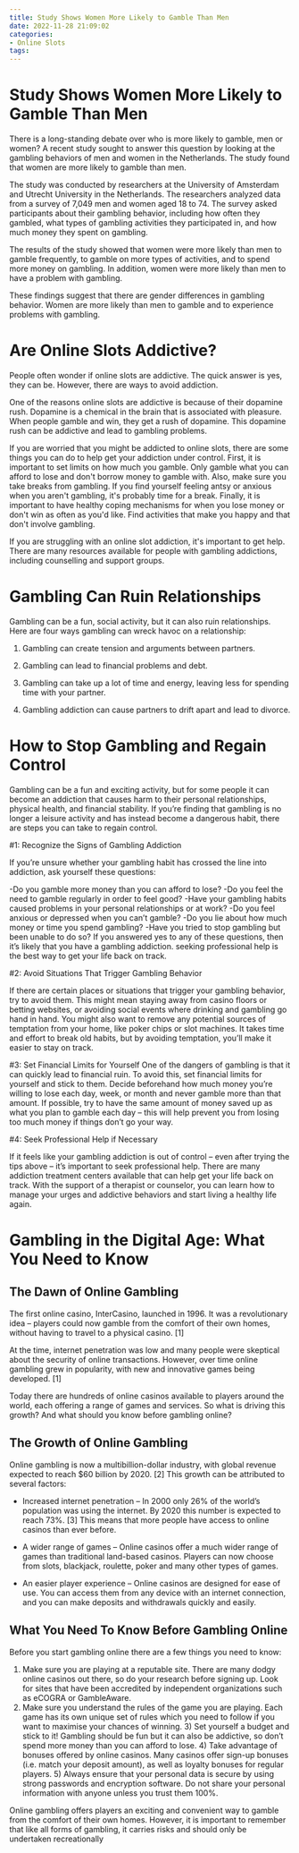 ```yaml
---
title: Study Shows Women More Likely to Gamble Than Men
date: 2022-11-28 21:09:02
categories:
- Online Slots
tags:
---
```



#  Study Shows Women More Likely to Gamble Than Men

There is a long-standing debate over who is more likely to gamble, men or women? A recent study sought to answer this question by looking at the gambling behaviors of men and women in the Netherlands. The study found that women are more likely to gamble than men.

The study was conducted by researchers at the University of Amsterdam and Utrecht University in the Netherlands. The researchers analyzed data from a survey of 7,049 men and women aged 18 to 74. The survey asked participants about their gambling behavior, including how often they gambled, what types of gambling activities they participated in, and how much money they spent on gambling.

The results of the study showed that women were more likely than men to gamble frequently, to gamble on more types of activities, and to spend more money on gambling. In addition, women were more likely than men to have a problem with gambling.

These findings suggest that there are gender differences in gambling behavior. Women are more likely than men to gamble and to experience problems with gambling.

#  Are Online Slots Addictive?

People often wonder if online slots are addictive. The quick answer is yes, they can be. However, there are ways to avoid addiction.

One of the reasons online slots are addictive is because of their dopamine rush. Dopamine is a chemical in the brain that is associated with pleasure. When people gamble and win, they get a rush of dopamine. This dopamine rush can be addictive and lead to gambling problems.

If you are worried that you might be addicted to online slots, there are some things you can do to help get your addiction under control. First, it is important to set limits on how much you gamble. Only gamble what you can afford to lose and don't borrow money to gamble with. Also, make sure you take breaks from gambling. If you find yourself feeling antsy or anxious when you aren't gambling, it's probably time for a break. Finally, it is important to have healthy coping mechanisms for when you lose money or don't win as often as you'd like. Find activities that make you happy and that don't involve gambling.

If you are struggling with an online slot addiction, it's important to get help. There are many resources available for people with gambling addictions, including counselling and support groups.

#  Gambling Can Ruin Relationships

Gambling can be a fun, social activity, but it can also ruin relationships. Here are four ways gambling can wreck havoc on a relationship:

1. Gambling can create tension and arguments between partners.

2. Gambling can lead to financial problems and debt.

3. Gambling can take up a lot of time and energy, leaving less for spending time with your partner.

4. Gambling addiction can cause partners to drift apart and lead to divorce.

#  How to Stop Gambling and Regain Control

Gambling can be a fun and exciting activity, but for some people it can become an addiction that causes harm to their personal relationships, physical health, and financial stability. If you’re finding that gambling is no longer a leisure activity and has instead become a dangerous habit, there are steps you can take to regain control.

#1: Recognize the Signs of Gambling Addiction

If you’re unsure whether your gambling habit has crossed the line into addiction, ask yourself these questions:

-Do you gamble more money than you can afford to lose?
-Do you feel the need to gamble regularly in order to feel good?
-Have your gambling habits caused problems in your personal relationships or at work?
-Do you feel anxious or depressed when you can’t gamble?
-Do you lie about how much money or time you spend gambling?
-Have you tried to stop gambling but been unable to do so?
If you answered yes to any of these questions, then it’s likely that you have a gambling addiction. seeking professional help is the best way to get your life back on track.

#2: Avoid Situations That Trigger Gambling Behavior

If there are certain places or situations that trigger your gambling behavior, try to avoid them. This might mean staying away from casino floors or betting websites, or avoiding social events where drinking and gambling go hand in hand. You might also want to remove any potential sources of temptation from your home, like poker chips or slot machines. It takes time and effort to break old habits, but by avoiding temptation, you’ll make it easier to stay on track.

#3: Set Financial Limits for Yourself
One of the dangers of gambling is that it can quickly lead to financial ruin. To avoid this, set financial limits for yourself and stick to them. Decide beforehand how much money you’re willing to lose each day, week, or month and never gamble more than that amount. If possible, try to have the same amount of money saved up as what you plan to gamble each day – this will help prevent you from losing too much money if things don’t go your way.

#4: Seek Professional Help if Necessary

If it feels like your gambling addiction is out of control – even after trying the tips above – it’s important to seek professional help. There are many addiction treatment centers available that can help get your life back on track. With the support of a therapist or counselor, you can learn how to manage your urges and addictive behaviors and start living a healthy life again.

#  Gambling in the Digital Age: What You Need to Know

## The Dawn of Online Gambling

The first online casino, InterCasino, launched in 1996. It was a revolutionary idea – players could now gamble from the comfort of their own homes, without having to travel to a physical casino. [1]

At the time, internet penetration was low and many people were skeptical about the security of online transactions. However, over time online gambling grew in popularity, with new and innovative games being developed. [1]

Today there are hundreds of online casinos available to players around the world, each offering a range of games and services. So what is driving this growth? And what should you know before gambling online?

## The Growth of Online Gambling

Online gambling is now a multibillion-dollar industry, with global revenue expected to reach $60 billion by 2020. [2] This growth can be attributed to several factors:

* Increased internet penetration – In 2000 only 26% of the world’s population was using the internet. By 2020 this number is expected to reach 73%. [3] This means that more people have access to online casinos than ever before.

* A wider range of games – Online casinos offer a much wider range of games than traditional land-based casinos. Players can now choose from slots, blackjack, roulette, poker and many other types of games.

* An easier player experience – Online casinos are designed for ease of use. You can access them from any device with an internet connection, and you can make deposits and withdrawals quickly and easily.


## What You Need To Know Before Gambling Online

Before you start gambling online there are a few things you need to know:

1) Make sure you are playing at a reputable site. There are many dodgy online casinos out there, so do your research before signing up. Look for sites that have been accredited by independent organizations such as eCOGRA or GambleAware.
2) Make sure you understand the rules of the game you are playing. Each game has its own unique set of rules which you need to follow if you want to maximise your chances of winning.   3) Set yourself a budget and stick to it! Gambling should be fun but it can also be addictive, so don’t spend more money than you can afford to lose.   4) Take advantage of bonuses offered by online casinos. Many casinos offer sign-up bonuses (i.e. match your deposit amount), as well as loyalty bonuses for regular players.   5) Always ensure that your personal data is secure by using strong passwords and encryption software. Do not share your personal information with anyone unless you trust them 100%.

Online gambling offers players an exciting and convenient way to gamble from the comfort of their own homes. However, it is important to remember that like all forms of gambling, it carries risks and should only be undertaken recreationally